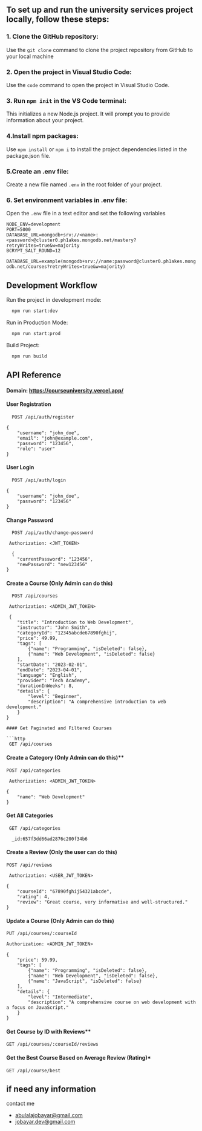 
## To set up and run the university services project locally, follow these steps:
  ### 1. Clone the GitHub repository:
  Use the `git clone` command to clone the project repository from GitHub to your local machine

### 2. Open the project in Visual Studio Code:
Use the `code` command to open the project in Visual Studio Code.

### 3. Run `npm init` in the VS Code terminal:
This initializes a new Node.js project. It will prompt you to provide information about your project.
### 4.Install npm packages: 
Use `npm install` or `npm i` to install the project dependencies listed in the package.json file.
### 5.Create an .env file:
Create a new file named `.env` in the root folder of your project.
### 6. Set environment variables in .env file:
Open the `.env` file in a text editor and set the following variables

```http
NODE_ENV=development
PORT=5000
DATABASE_URL=mongodb+srv://<name>:<password>@cluster0.ph1akes.mongodb.net/mastery?retryWrites=true&w=majority
BCRYPT_SALT_ROUND=12

```
`DATABASE_URL=example(mongodb+srv://name:password@cluster0.ph1akes.mongodb.net/courses?retryWrites=true&w=majority)`
## Development Workflow

Run the project in development mode:

```bash
  npm run start:dev
```
Run in Production Mode:
```bash
  npm run start:prod
```
Build Project:
```bash
  npm run build
```



## API Reference

#### Domain: https://courseuniversity.vercel.app/

#### User Registration

```http
  POST /api/auth/register
```
```http
{
    "username": "john_doe",
    "email": "john@example.com",
    "password": "123456",
    "role": "user"
}
```



####  User Login

```http
  POST /api/auth/login
```
```http
{
    "username": "john_doe",
    "password": "123456"
}
```

#### Change Password

```http
  POST /api/auth/change-password

```
```http
 Authorization: <JWT_TOKEN>
```
```http
  {
    "currentPassword": "123456",
    "newPassword": "new123456"
}
```


#### Create a Course (Only Admin can do this)

```http
  POST /api/courses

```
```http
 Authorization: <ADMIN_JWT_TOKEN>
```
```http
 {
    "title": "Introduction to Web Development",
    "instructor": "John Smith",
    "categoryId": "12345abcde67890fghij",
    "price": 49.99,
    "tags": [
        {"name": "Programming", "isDeleted": false},
        {"name": "Web Development", "isDeleted": false}
    ],
    "startDate": "2023-02-01",
    "endDate": "2023-04-01",
    "language": "English",
    "provider": "Tech Academy",
    "durationInWeeks": 8,
    "details": {
        "level": "Beginner",
        "description": "A comprehensive introduction to web development."
    }
}

#### Get Paginated and Filtered Courses

```http
 GET /api/courses
```


#### Create a Category (Only Admin can do this)**

```http
POST /api/categories
```
```http
 Authorization: <ADMIN_JWT_TOKEN>
```
```http
{
    "name": "Web Development"
}
```

#### Get All Categories

```http
 GET /api/categories
```
```http
  _id:657f3dd66ad2876c200f34b6
```
####  Create a Review (Only the user can do this)

```http
POST /api/reviews
```
```http
 Authorization: <USER_JWT_TOKEN>
```
```http
{
    "courseId": "67890fghij54321abcde",
    "rating": 4,
    "review": "Great course, very informative and well-structured."
}
```
####  Update a Course (Only Admin can do this)

```http
PUT /api/courses/:courseId
```
```http
Authorization: <ADMIN_JWT_TOKEN>
```
```http
{
    "price": 59.99,
    "tags": [
        {"name": "Programming", "isDeleted": false},
        {"name": "Web Development", "isDeleted": false},
        {"name": "JavaScript", "isDeleted": false}
    ],
    "details": {
        "level": "Intermediate",
        "description": "A comprehensive course on web development with a focus on JavaScript."
    }
}
```
####  Get Course by ID with Reviews**

```http
GET /api/courses/:courseId/reviews
```

####  Get the Best Course Based on Average Review (Rating)*

```http
GET /api/course/best
```






## if need any information
contact me

- abulalajobayar@gmail.com
- jobayar.dev@gmail.com
